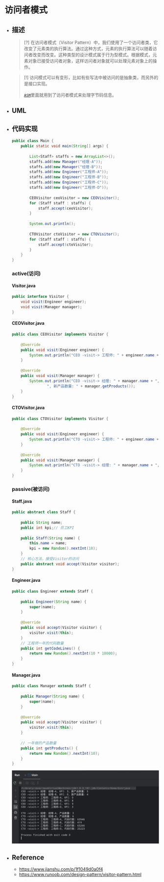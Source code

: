# 访问者模式

* ## 描述

    > [?] 在访问者模式（Visitor Pattern）中，我们使用了一个访问者类，它改变了元素类的执行算法。通过这种方式，元素的执行算法可以随着访问者改变而改变。这种类型的设计模式属于行为型模式。根据模式，元素对象已接受访问者对象，这样访问者对象就可以处理元素对象上的操作。

    > [!] 访问模式可以有变形，比如有些写法中被访问的是抽象类，而另外的是接口实现。
    <br><br>[`ASM`](https://asm.ow2.io/)里面就用到了访问者模式来处理字节码信息。

* ## UML

* ## 代码实现

    ```java
    public class Main {
        public static void main(String[] args) {

            List<Staff> staffs = new ArrayList<>();
            staffs.add(new Manager("经理-A"));
            staffs.add(new Manager("经理-B"));
            staffs.add(new Engineer("工程师-A"));
            staffs.add(new Engineer("工程师-B"));
            staffs.add(new Engineer("工程师-C"));
            staffs.add(new Engineer("工程师-D"));

            CEOVisitor ceoVisitor = new CEOVisitor();
            for (Staff staff : staffs) {
                staff.accept(ceoVisitor);
            }

            System.out.println();

            CTOVisitor ctoVisitor = new CTOVisitor();
            for (Staff staff : staffs) {
                staff.accept(ctoVisitor);
            }
        }
    }
    ```

    <!-- panels:start -->
    <!-- div:title-panel -->
    ### active(访问)
    <!-- tabs:start -->
    #### **Visitor.java**
    ```java
    public interface Visitor {
        void visit(Engineer engineer);
        void visit(Manager manager);
    }
    ```
    #### **CEOVisitor.java**
    ```java
    public class CEOVisitor implements Visitor {

        @Override
        public void visit(Engineer engineer) {
            System.out.println("CEO -visit-> 工程师: " + engineer.name + ", KPI: " + engineer.kpi);
        }

        @Override
        public void visit(Manager manager) {
            System.out.println("CEO -visit-> 经理: " + manager.name + ", KPI: " + manager.kpi +
                    ", 新产品数量: " + manager.getProducts());
        }
    }
    ```
    #### **CTOVisitor.java**
    ```java
    public class CTOVisitor implements Visitor {

        @Override
        public void visit(Engineer engineer) {
            System.out.println("CTO -visit-> 工程师: " + engineer.name + ", 代码行数: " + engineer.getCodeLines());
        }

        @Override
        public void visit(Manager manager) {
            System.out.println("CTO -visit-> 经理: " + manager.name + ", 产品数量: " + manager.getProducts());
        }
    }
    ```
    <!-- tabs:end -->
    <!-- panels:end -->

    <!-- panels:start -->
    <!-- div:title-panel -->
    ### passive(被访问)
    <!-- tabs:start -->
    #### **Staff.java**
    ```java
    public abstract class Staff {

        public String name;
        public int kpi;// 员工KPI

        public Staff(String name) {
            this.name = name;
            kpi = new Random().nextInt(10);
        }
        // 核心方法，接受Visitor的访问
        public abstract void accept(Visitor visitor);
    }
    ```
    #### **Engineer.java**
    ```java
    public class Engineer extends Staff {

        public Engineer(String name) {
            super(name);
        }

        @Override
        public void accept(Visitor visitor) {
            visitor.visit(this);
        }
        // 工程师一年的代码数量
        public int getCodeLines() {
            return new Random().nextInt(10 * 10000);
        }
    }
    ```
    #### **Manager.java**
    ```java
    public class Manager extends Staff {

        public Manager(String name) {
            super(name);
        }

        @Override
        public void accept(Visitor visitor) {
            visitor.visit(this);
        }

        // 一年做的产品数量
        public int getProducts() {
            return new Random().nextInt(10);
        }
    }
    ```
    <!-- tabs:end -->
    <!-- panels:end -->

    ![](/.images/doc/advance/design-pattern/dp-visitor-01.png ':size=80%')

* ## Reference

    + https://www.jianshu.com/p/1f1049d0a0f4
    + https://www.runoob.com/design-pattern/visitor-pattern.html
